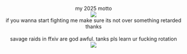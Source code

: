 <p align="center">
my 2025 motto <br> <img src="https://i.postimg.cc/NM53jWsw/IMG-6435.jpg"/>
<br> if you wanna start fighting me make sure its not over something retarded thanks <br> <br> savage raids in ffxiv are god awful. tanks pls learn ur fucking rotation <br> <img src="https://i.postimg.cc/Y0pWyNT8/IMG-6461.jpg"/>
</p>
